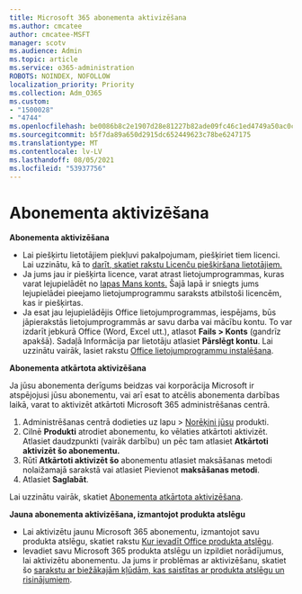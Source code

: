 ```yaml
---
title: Microsoft 365 abonementa aktivizēšana
ms.author: cmcatee
author: cmcatee-MSFT
manager: scotv
ms.audience: Admin
ms.topic: article
ms.service: o365-administration
ROBOTS: NOINDEX, NOFOLLOW
localization_priority: Priority
ms.collection: Adm_O365
ms.custom:
- "1500028"
- "4744"
ms.openlocfilehash: be0086b8c2e1907d28e81227b82ade09fc46c1ed4749a50ac0c776eb431ece56
ms.sourcegitcommit: b5f7da89a650d2915dc652449623c78be6247175
ms.translationtype: MT
ms.contentlocale: lv-LV
ms.lasthandoff: 08/05/2021
ms.locfileid: "53937756"
---
```

# <a name="activate-your-subscription"></a>Abonementa aktivizēšana

**Abonementa aktivizēšana**

- Lai piešķirtu lietotājiem piekļuvi pakalpojumam, piešķiriet tiem licenci. Lai uzzinātu, kā to [darīt, skatiet rakstu Licenču piešķiršana lietotājiem.](/microsoft-365/admin/manage/assign-licenses-to-users)
- Ja jums jau ir piešķirta licence, varat atrast lietojumprogrammas, kuras varat lejupielādēt no [lapas Mans konts.](https://portal.office.com/account/#installs) Šajā lapā ir sniegts jums lejupielādei pieejamo lietojumprogrammu saraksts atbilstoši licencēm, kas ir piešķirtas.
- Ja esat jau lejupielādējis Office lietojumprogrammas, iespējams, būs jāpierakstās lietojumprogrammās ar savu darba vai mācību kontu. To var izdarīt jebkurā Office (Word, Excel utt.), atlasot **Fails > Konts** (gandrīz apakšā). Sadaļā Informācija par lietotāju atlasiet **Pārslēgt kontu**. Lai uzzinātu vairāk, lasiet rakstu [Office lietojumprogrammu instalēšana](/microsoft-365/admin/setup/install-applications).

**Abonementa atkārtota aktivizēšana**

Ja jūsu abonementa derīgums beidzas vai korporācija Microsoft ir atspējojusi jūsu abonementu, vai arī esat to atcēlis abonementa darbības laikā, varat to aktivizēt atkārtoti Microsoft 365 administrēšanas centrā.

1. Administrēšanas centrā dodieties uz lapu  >  [Norēķini jūsu](https://go.microsoft.com/fwlink/p/?linkid=842054) produkti.
2. Cilnē **Produkti** atrodiet abonementu, ko vēlaties atkārtoti aktivizēt. Atlasiet daudzpunkti (vairāk darbību) un pēc tam atlasiet **Atkārtoti aktivizēt šo abonementu.**
3. Rūtī **Atkārtoti aktivizēt šo** abonementu atlasiet maksāšanas metodi nolaižamajā sarakstā vai atlasiet Pievienot **maksāšanas metodi**.
4. Atlasiet **Saglabāt**.

Lai uzzinātu vairāk, skatiet [Abonementa atkārtota aktivizēšana](/microsoft-365/commerce/subscriptions/reactivate-your-subscription).

**Jauna abonementa aktivizēšana, izmantojot produkta atslēgu**

- Lai aktivizētu jaunu Microsoft 365 abonementu, izmantojot savu produkta atslēgu, skatiet rakstu [Kur ievadīt Office produkta atslēgu](https://support.office.com/article/where-to-enter-your-office-product-key-0a82e5ae-739e-4b92-a6f4-2ec780c185db).
- Ievadiet savu Microsoft 365 produkta atslēgu un izpildiet norādījumus, lai aktivizētu abonementu. Ja jums ir problēmas ar aktivizēšanu, skatiet šo [sarakstu ar biežākajām kļūdām, kas saistītas ar produkta atslēgu un risinājumiem](/microsoft-365/commerce/product-key-errors-and-solutions).